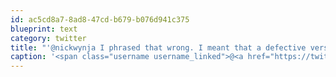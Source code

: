 ```yaml
---
id: ac5cd8a7-8ad8-47cd-b679-b076d941c375
blueprint: text
category: twitter
title: "'@nickwynja I phrased that wrong. I meant that a defective version got deployed without me noticing. One character.A brace in Javascript"
caption: '<span class="username username_linked">@<a href="https://twitter.com/nickwynja" title="Nick Wynja">nickwynja</a></span> I phrased that wrong. I meant that a defective version got deployed without me noticing. One character.A brace in Javascript'
---
```


